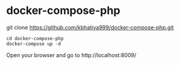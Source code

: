 # docker-compose-php

git clone https://github.com/kbhatiya999/docker-compose-php.git

```
cd docker-compose-php
docker-compose up -d
```
Open your browser and go to http://localhost:8009/